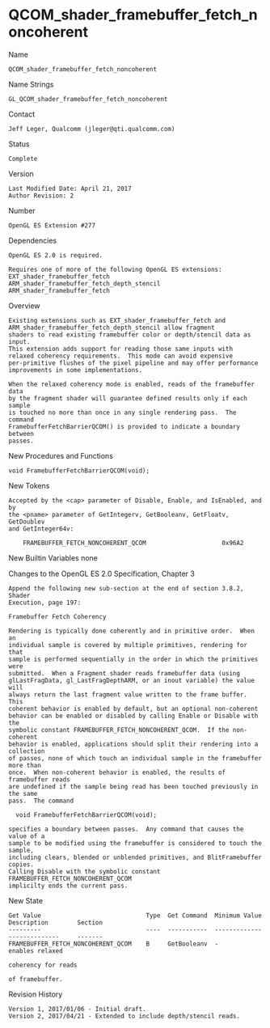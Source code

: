 # QCOM_shader_framebuffer_fetch_noncoherent

Name

    QCOM_shader_framebuffer_fetch_noncoherent

Name Strings

    GL_QCOM_shader_framebuffer_fetch_noncoherent

Contact

    Jeff Leger, Qualcomm (jleger@qti.qualcomm.com)

Status

    Complete

Version

    Last Modified Date: April 21, 2017
    Author Revision: 2

Number

    OpenGL ES Extension #277

Dependencies

    OpenGL ES 2.0 is required.

    Requires one of more of the following OpenGL ES extensions:
    EXT_shader_framebuffer_fetch
    ARM_shader_framebuffer_fetch_depth_stencil
    ARM_shader_framebuffer_fetch
    
Overview

    Existing extensions such as EXT_shader_framebuffer_fetch and 
    ARM_shader_framebuffer_fetch_depth_stencil allow fragment
    shaders to read existing framebuffer color or depth/stencil data as input.
    This extension adds support for reading those same inputs with 
    relaxed coherency requirements.  This mode can avoid expensive
    per-primitive flushes of the pixel pipeline and may offer performance
    improvements in some implementations.

    When the relaxed coherency mode is enabled, reads of the framebuffer data
    by the fragment shader will guarantee defined results only if each sample
    is touched no more than once in any single rendering pass.  The command
    FramebufferFetchBarrierQCOM() is provided to indicate a boundary between
    passes.

New Procedures and Functions

    void FramebufferFetchBarrierQCOM(void);

New Tokens

    Accepted by the <cap> parameter of Disable, Enable, and IsEnabled, and by
    the <pname> parameter of GetIntegerv, GetBooleanv, GetFloatv, GetDoublev
    and GetInteger64v:

        FRAMEBUFFER_FETCH_NONCOHERENT_QCOM                     0x96A2

New Builtin Variables
    none

Changes to the OpenGL ES 2.0 Specification, Chapter 3

    Append the following new sub-section at the end of section 3.8.2, Shader
    Execution, page 197:

    Framebuffer Fetch Coherency
    
    Rendering is typically done coherently and in primitive order.  When an
    individual sample is covered by multiple primitives, rendering for that
    sample is performed sequentially in the order in which the primitives were
    submitted.  When a Fragment shader reads framebuffer data (using
    glLastFragData, gl_LastFragDepthARM, or an inout variable) the value will 
    always return the last fragment value written to the frame buffer.  This 
    coherent behavior is enabled by default, but an optional non-coherent  
    behavior can be enabled or disabled by calling Enable or Disable with the 
    symbolic constant FRAMEBUFFER_FETCH_NONCOHERENT_QCOM.  If the non-coherent 
    behavior is enabled, applications should split their rendering into a collection
    of passes, none of which touch an individual sample in the framebuffer more than
    once.  When non-coherent behavior is enabled, the results of framebuffer reads
    are undefined if the sample being read has been touched previously in the same
    pass.  The command

      void FramebufferFetchBarrierQCOM(void);

    specifies a boundary between passes.  Any command that causes the value of a
    sample to be modified using the framebuffer is considered to touch the sample,
    including clears, blended or unblended primitives, and BlitFramebuffer copies.
    Calling Disable with the symbolic constant FRAMEBUFFER_FETCH_NONCOHERENT_QCOM
    implicilty ends the current pass.

New State


    Get Value                             Type  Get Command  Minimum Value  Description        Section
    ---------                             ----  -----------  -------------  --------------     -------
    FRAMEBUFFER_FETCH_NONCOHERENT_QCOM    B     GetBooleanv  -              enables relaxed
                                                                            coherency for reads
                                                                            of framebuffer.

Revision History

    Version 1, 2017/01/06 - Initial draft.
    Version 2, 2017/04/21 - Extended to include depth/stencil reads.
